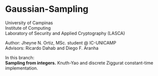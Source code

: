 # Gaussian-Sampling
<p> 
University of Campinas <br>
Institute of Computing <br>
Laboratory of Security and Applied Cryptography (LASCA) <br>
</p>

<p>
Author: Jheyne N. Ortiz, MSc. student @ IC-UNICAMP </br>
Advisors: Ricardo Dahab and Diego F. Aranha </br>
</p>

<p>
In this branch: </br>
<b>Sampling from integers.</b> Knuth-Yao and discrete Ziggurat constant-time implementation.
</p>
